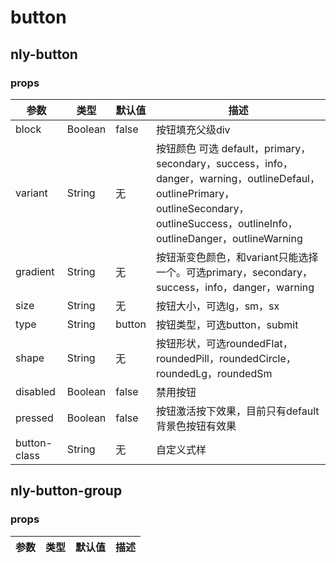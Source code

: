 # button

## nly-button

### props

参数 | 类型 |  默认值 | 描述
-|-|-|-
block | Boolean | false | 按钮填充父级div
variant | String | 无 | 按钮颜色 可选  default，primary，secondary，success，info，danger，warning，outlineDefaul，outlinePrimary，outlineSecondary，outlineSuccess，outlineInfo，outlineDanger，outlineWarning
gradient | String | 无 | 按钮渐变色颜色，和variant只能选择一个。可选primary，secondary，success，info，danger，warning
size | String | 无 | 按钮大小，可选lg，sm，sx
type | String | button | 按钮类型，可选button，submit
shape | String | 无 | 按钮形状，可选roundedFlat，roundedPill，roundedCircle，roundedLg，roundedSm
disabled | Boolean | false | 禁用按钮
pressed | Boolean | false |按钮激活按下效果，目前只有default背景色按钮有效果
button-class | String | 无 | 自定义式样

## nly-button-group

### props

参数 | 类型 |  默认值 | 描述
-|-|-|-

